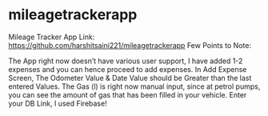 # mileagetrackerapp
Mileage Tracker App
Link: https://github.com/harshitsaini221/mileagetrackerapp
Few Points to Note:

The App right now doesn’t have various user support, I have added 1-2 expenses and you can hence proceed to add expenses.
In Add Expense Screen, The Odometer Value & Date Value should be Greater than the last entered Values.
The Gas (l) is right now manual input, since at petrol pumps, you can see the amount of gas that has been filled in your vehicle.
Enter your DB Link, I used Firebase!
